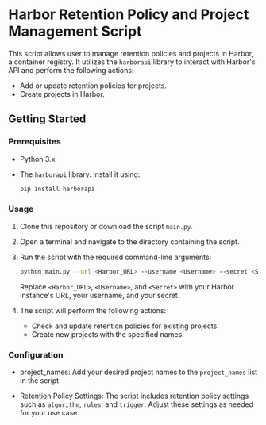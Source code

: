 # Harbor Retention Policy and Project Management Script

This script allows user to manage retention policies and projects in Harbor, a container registry. It utilizes the `harborapi` library to interact with Harbor's API and perform the following actions:

- Add or update retention policies for projects.
- Create projects in Harbor.

## Getting Started

### Prerequisites

- Python 3.x
- The `harborapi` library. Install it using:

  ```bash
  pip install harborapi
  ```

### Usage

1. Clone this repository or download the script `main.py`.
2. Open a terminal and navigate to the directory containing the script.
3. Run the script with the required command-line arguments:

   ```bash
   python main.py --url <Harbor_URL> --username <Username> --secret <Secret>
   ```

   Replace `<Harbor_URL>`, `<Username>`, and `<Secret>` with your Harbor instance's URL, your username, and your secret.

4. The script will perform the following actions:

   - Check and update retention policies for existing projects.
   - Create new projects with the specified names.

### Configuration

- project_names: Add your desired project names to the `project_names` list in the script.

- Retention Policy Settings: The script includes retention policy settings such as `algorithm`, `rules`, and `trigger`. Adjust these settings as needed for your use case.
